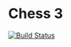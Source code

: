 # Chess 3

[![Build Status](https://drone.io/github.com/schafer14/Chess-3.0/status.png)](https://drone.io/github.com/schafer14/Chess-3.0/latest)

